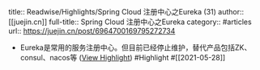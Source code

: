 title:: Readwise/Highlights/Spring Cloud 注册中心之Eureka (31)
author:: [[juejin.cn]]
full-title:: Spring Cloud 注册中心之Eureka
category:: #articles
url:: https://juejin.cn/post/6964700169795272734

- Eureka是常用的服务注册中心。但目前已经停止维护，替代产品包括ZK、consul、nacos等 ([View Highlight](https://instapaper.com/read/1414849227/16513051)) #Highlight #[[2021-05-28]]